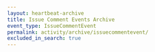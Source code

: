 ```yaml
---
layout: heartbeat-archive
title: Issue Comment Events Archive
event_type: IssueCommentEvent
permalink: activity/archive/issuecommentevent/
excluded_in_search: true
---
```

